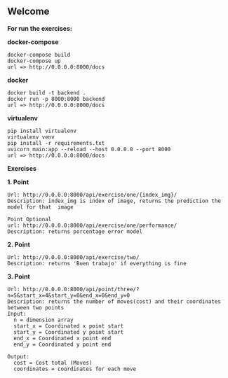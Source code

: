 ## Welcome

**For run the exercises:** 

**docker-compose** 
```
docker-compose build	
docker-compose up
url => http://0.0.0.0:8000/docs
```

**docker** 
```
docker build -t backend .
docker run -p 8000:8000 backend 
url => http://0.0.0.0:8000/docs
```

**virtualenv** 
```
pip install virtualenv
virtualenv venv
pip install -r requirements.txt
uvicorn main:app --reload --host 0.0.0.0 --port 8000
url => http://0.0.0.0:8000/docs 
```


**Exercises** 

**1. Point**

```
Url: http://0.0.0.0:8000/api/exercise/one/{index_img}/
Description: index_img is index of image, returns the prediction the model for that  image

Point Optional
url: http://0.0.0.0:8000/api/exercise/one/performance/
Description: returns porcentage error model

```
**2. Point**

``` 
Url: http://0.0.0.0:8000/api/exercise/two/
Description: returns 'Buen trabajo' if everything is fine
```

**3. Point**

```
Url: http://0.0.0.0:8000/api/point/three/?n=5&start_x=4&start_y=0&end_x=0&end_y=0
Description: returns the number of moves(cost) and their coordinates between two points
Input:
  n = dimension array
  start_x = Coordinated x point start
  start_y = Coordinated y point start
  end_x = Coordinated x point end
  end_y = Coordinated y point end

Output:
  cost = Cost total (Moves)
  coordinates = coordinates for each move
```
